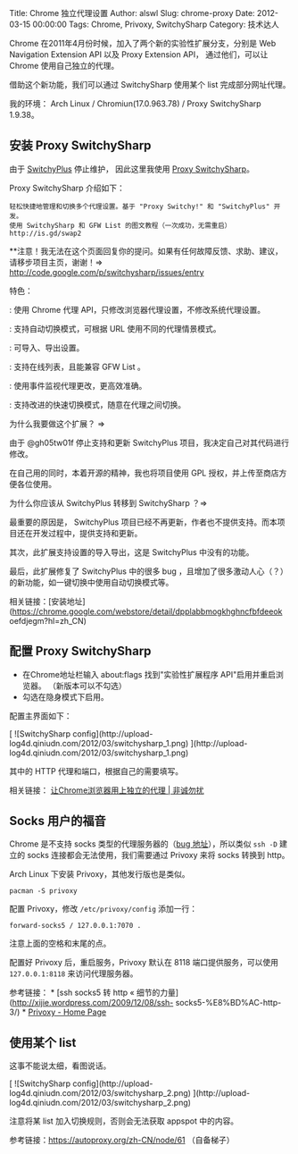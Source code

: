 Title: Chrome 独立代理设置
Author: alswl
Slug: chrome-proxy
Date: 2012-03-15 00:00:00
Tags: Chrome, Privoxy, SwitchySharp
Category: 技术达人

Chrome 在2011年4月份时候，加入了两个新的实验性扩展分支，分别是 Web Navigation Extension API 以及 Proxy
Extension API， 通过他们，可以让 Chrome 使用自己独立的代理。

借助这个新功能，我们可以通过 SwitchySharp 使用某个 list 完成部分网址代理。

我的环境： Arch Linux / Chromiun(17.0.963.78) / Proxy SwitchySharp 1.9.38。

## 安装 Proxy SwitchySharp

由于 [SwitchyPlus](http://code.google.com/p/switchyplus/) 停止维护， 因此这里我使用 [Proxy
SwitchySharp](http://code.google.com/p/switchysharp/)。

Proxy SwitchySharp 介绍如下：

    
    轻松快捷地管理和切换多个代理设置。基于 "Proxy Switchy!" 和 "SwitchyPlus" 开发。
    使用 SwitchySharp 和 GFW List 的图文教程（一次成功，无需重启）  http://is.gd/swap2

**注意！我无法在这个页面回复你的提问。如果有任何故障反馈、求助、建议，请移步项目主页，谢谢！=> http://code.google.com/p/switchysharp/issues/entry

特色：

: 使用 Chrome 代理 API，只修改浏览器代理设置，不修改系统代理设置。

: 支持自动切换模式，可根据 URL 使用不同的代理情景模式。

: 可导入、导出设置。

: 支持在线列表，且能兼容 GFW List 。

: 使用事件监视代理更改，更高效准确。

: 支持改进的快速切换模式，随意在代理之间切换。

为什么我要做这个扩展？ =>

由于 @gh05tw01f 停止支持和更新 SwitchyPlus 项目，我决定自己对其代码进行修改。

在自己用的同时，本着开源的精神，我也将项目使用 GPL 授权，并上传至商店方便各位使用。

为什么你应该从 SwitchyPlus 转移到 SwitchySharp ？=>

最重要的原因是， SwitchyPlus 项目已经不再更新，作者也不提供支持。而本项目还在开发过程中，提供支持和更新。

其次，此扩展支持设置的导入导出，这是 SwitchyPlus 中没有的功能。

最后，此扩展修复了 SwitchyPlus 中的很多 bug ，且增加了很多激动人心（？）的新功能，如一键切换中使用自动切换模式等。

相关链接：[安装地址](https://chrome.google.com/webstore/detail/dpplabbmogkhghncfbfdeeok
oefdjegm?hl=zh_CN)

## 配置 Proxy SwitchySharp

  * 在Chrome地址栏输入 about:flags 找到"实验性扩展程序 API"启用并重启浏览器。 （新版本可以不勾选）
  * 勾选在隐身模式下启用。

配置主界面如下：

[ ![SwitchySharp config](http://upload-
log4d.qiniudn.com/2012/03/switchysharp_1.png) ](http://upload-
log4d.qiniudn.com/2012/03/switchysharp_1.png)

其中的 HTTP 代理和端口，根据自己的需要填写。

相关链接： [让Chrome浏览器用上独立的代理 | 非诚勿扰](http://youcan.hourb.com/archives/19)

## Socks 用户的福音

Chrome 是不支持 socks 类型的代理服务器的（[bug
地址](http://code.google.com/p/chromium/issues/detail?id=29914)），所以类似 `ssh -D`
建立的 socks 连接都会无法使用，我们需要通过 Privoxy 来将 socks 转换到 http。

Arch Linux 下安装 Privoxy，其他发行版也是类似。

    
    pacman -S privoxy

配置 Privoxy，修改 `/etc/privoxy/config` 添加一行：

    
    forward-socks5 / 127.0.0.1:7070 .

注意上面的空格和末尾的点。

配置好 Privoxy 后，重启服务，Privoxy 默认在 8118 端口提供服务，可以使用 `127.0.0.1:8118` 来访问代理服务器。

参考链接： * [ssh socks5 转 http « 细节的力量](http://xijie.wordpress.com/2009/12/08/ssh-
socks5-%E8%BD%AC-http-3/) * [Privoxy - Home Page](http://www.privoxy.org/)

## 使用某个 list

这事不能说太细，看图说话。

[ ![SwitchySharp config](http://upload-
log4d.qiniudn.com/2012/03/switchysharp_2.png) ](http://upload-
log4d.qiniudn.com/2012/03/switchysharp_2.png)

注意将某 list 加入切换规则，否则会无法获取 appspot 中的内容。

参考链接：https://autoproxy.org/zh-CN/node/61 （自备梯子）

